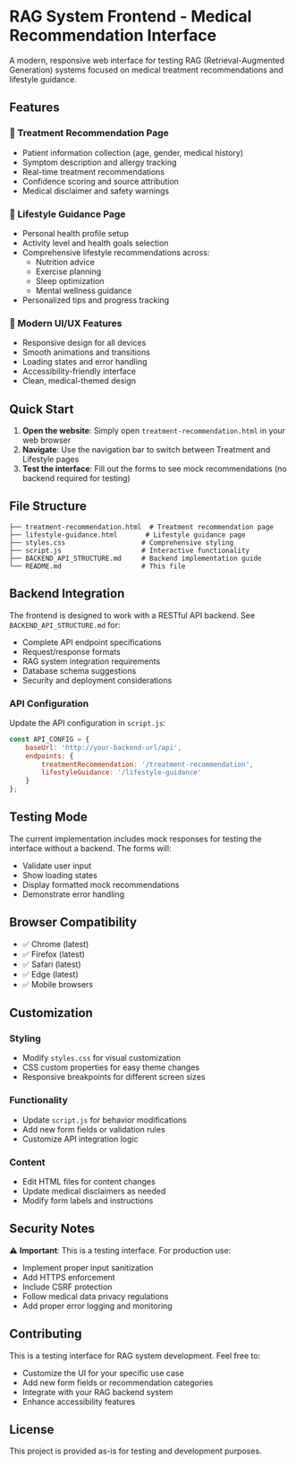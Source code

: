 # RAG System Frontend - Medical Recommendation Interface

A modern, responsive web interface for testing RAG (Retrieval-Augmented Generation) systems focused on medical treatment recommendations and lifestyle guidance.

## Features

### 🏥 Treatment Recommendation Page
- Patient information collection (age, gender, medical history)
- Symptom description and allergy tracking
- Real-time treatment recommendations
- Confidence scoring and source attribution
- Medical disclaimer and safety warnings

### 🌱 Lifestyle Guidance Page  
- Personal health profile setup
- Activity level and health goals selection
- Comprehensive lifestyle recommendations across:
  - Nutrition advice
  - Exercise planning
  - Sleep optimization
  - Mental wellness guidance
- Personalized tips and progress tracking

### 🎨 Modern UI/UX Features
- Responsive design for all devices
- Smooth animations and transitions
- Loading states and error handling
- Accessibility-friendly interface
- Clean, medical-themed design

## Quick Start

1. **Open the website**: Simply open `treatment-recommendation.html` in your web browser
2. **Navigate**: Use the navigation bar to switch between Treatment and Lifestyle pages
3. **Test the interface**: Fill out the forms to see mock recommendations (no backend required for testing)

## File Structure

```
├── treatment-recommendation.html  # Treatment recommendation page
├── lifestyle-guidance.html       # Lifestyle guidance page  
├── styles.css                   # Comprehensive styling
├── script.js                    # Interactive functionality
├── BACKEND_API_STRUCTURE.md     # Backend implementation guide
└── README.md                    # This file
```

## Backend Integration

The frontend is designed to work with a RESTful API backend. See `BACKEND_API_STRUCTURE.md` for:
- Complete API endpoint specifications
- Request/response formats
- RAG system integration requirements
- Database schema suggestions
- Security and deployment considerations

### API Configuration
Update the API configuration in `script.js`:
```javascript
const API_CONFIG = {
    baseUrl: 'http://your-backend-url/api',
    endpoints: {
        treatmentRecommendation: '/treatment-recommendation',
        lifestyleGuidance: '/lifestyle-guidance'
    }
};
```

## Testing Mode

The current implementation includes mock responses for testing the interface without a backend. The forms will:
- Validate user input
- Show loading states
- Display formatted mock recommendations
- Demonstrate error handling

## Browser Compatibility

- ✅ Chrome (latest)
- ✅ Firefox (latest)  
- ✅ Safari (latest)
- ✅ Edge (latest)
- ✅ Mobile browsers

## Customization

### Styling
- Modify `styles.css` for visual customization
- CSS custom properties for easy theme changes
- Responsive breakpoints for different screen sizes

### Functionality  
- Update `script.js` for behavior modifications
- Add new form fields or validation rules
- Customize API integration logic

### Content
- Edit HTML files for content changes
- Update medical disclaimers as needed
- Modify form labels and instructions

## Security Notes

⚠️ **Important**: This is a testing interface. For production use:
- Implement proper input sanitization
- Add HTTPS enforcement
- Include CSRF protection
- Follow medical data privacy regulations
- Add proper error logging and monitoring

## Contributing

This is a testing interface for RAG system development. Feel free to:
- Customize the UI for your specific use case
- Add new form fields or recommendation categories
- Integrate with your RAG backend system
- Enhance accessibility features

## License

This project is provided as-is for testing and development purposes.
